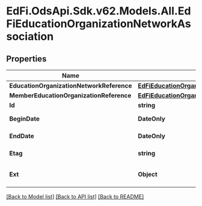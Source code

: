 # EdFi.OdsApi.Sdk.v62.Models.All.EdFiEducationOrganizationNetworkAssociation

## Properties

Name | Type | Description | Notes
------------ | ------------- | ------------- | -------------
**EducationOrganizationNetworkReference** | [**EdFiEducationOrganizationNetworkReference**](EdFiEducationOrganizationNetworkReference.md) |  | 
**MemberEducationOrganizationReference** | [**EdFiEducationOrganizationReference**](EdFiEducationOrganizationReference.md) |  | 
**Id** | **string** |  | [optional] 
**BeginDate** | **DateOnly** | The date on which the education organization joined this network. | [optional] 
**EndDate** | **DateOnly** | The date on which the education organization left this network. | [optional] 
**Etag** | **string** | A unique system-generated value that identifies the version of the resource. | [optional] 
**Ext** | **Object** | Extensions to the EducationOrganizationNetworkAssociation entity. | [optional] 

[[Back to Model list]](../../README.md#documentation-for-models) [[Back to API list]](../../README.md#documentation-for-api-endpoints) [[Back to README]](../../README.md)

